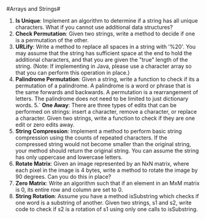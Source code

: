 #Arrays and Strings#
1.  **Is Unique**: Implement an algorithm to determine if a string has all unique characters. What if you cannot use additional data structures?
2.  **Check Permutation**: Given two strings, write a method to decide if one is a permutation of the other.
3.  **URLify**: Write a method to replace all spaces in a string with '%20'. You may assume that the string has sufficient 
    space at the end to hold the additional characters, and that you are given the "true" length of the string. (Note: If implementing in Java, please use a character array so that you can perform this operation in place.)
4.  **Palindrome Permutation**: Given a string, write a function to check if its a permutation of a palindrome. A palindrome is a word or phrase that is the same forwards and backwards. A permutation is a rearrangement of letters. The palindrome does not need to be limited to just
    dictionary words.
5.` **One Away**: There are three types of edits that can be performed on strings: insert a character, remove a character, or replace a character. Given two strings, write a function to check if they are one edit or zero edits away.
6.  **String Compression**: Implement a method to perform basic string compression using the counts of repeated characters. If the compressed string would not become smaller than the original string, your method should return the original string. You can assume the string has only uppercase and lowercase letters. 
7.  **Rotate Matrix**: Given an image represented by an NxN matrix, where each pixel in the image is 4 bytes, write a method to rotate the image by 90 degrees. Can you do this in place?
8.  **Zero Matrix**: Write an algorithm such that if an element in an MxM matrix is 0, its entire row and column are set to 0.
9.  **String Rotation**: Assume you have a method isSubstring which checks if one word is a substring of another. Given two strings, s1 and s2, write code to check if s2 is a rotation of s1 using only one calls to isSubstring.

